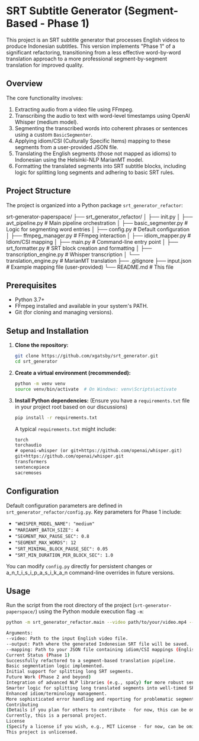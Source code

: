 # SRT Subtitle Generator (Segment-Based - Phase 1)

This project is an SRT subtitle generator that processes English videos to produce Indonesian subtitles. This version implements "Phase 1" of a significant refactoring, transitioning from a less effective word-by-word translation approach to a more professional segment-by-segment translation for improved quality.

## Overview

The core functionality involves:
1.  Extracting audio from a video file using FFmpeg.
2.  Transcribing the audio to text with word-level timestamps using OpenAI Whisper (medium model).
3.  Segmenting the transcribed words into coherent phrases or sentences using a custom `BasicSegmenter`.
4.  Applying idiom/CSI (Culturally Specific Items) mapping to these segments from a user-provided JSON file.
5.  Translating the English segments (those not mapped as idioms) to Indonesian using the Helsinki-NLP MarianMT model.
6.  Formatting the translated segments into SRT subtitle blocks, including logic for splitting long segments and adhering to basic SRT rules.

## Project Structure

The project is organized into a Python package `srt_generator_refactor`:


srt-generator-paperspace/
├── srt_generator_refactor/
│ ├── init.py
│ ├── avt_pipeline.py # Main pipeline orchestration
│ ├── basic_segmenter.py # Logic for segmenting word entries
│ ├── config.py # Default configuration
│ ├── ffmpeg_manager.py # FFmpeg interaction
│ ├── idiom_mapper.py # Idiom/CSI mapping
│ ├── main.py # Command-line entry point
│ ├── srt_formatter.py # SRT block creation and formatting
│ ├── transcription_engine.py # Whisper transcription
│ └── translation_engine.py # MarianMT translation
├── .gitignore
├── input.json # Example mapping file (user-provided)
└── README.md # This file


## Prerequisites

*   Python 3.7+
*   FFmpeg installed and available in your system's PATH.
*   Git (for cloning and managing versions).

## Setup and Installation

1.  **Clone the repository:**
    ```bash
    git clone https://github.com/xgatsby/srt_generator.git
    cd srt_generator
    ```

2.  **Create a virtual environment (recommended):**
    ```bash
    python -m venv venv
    source venv/bin/activate  # On Windows: venv\Scripts\activate
    ```

3.  **Install Python dependencies:**
    (Ensure you have a `requirements.txt` file in your project root based on our discussions)
    ```bash
    pip install -r requirements.txt
    ```
    A typical `requirements.txt` might include:
    ```txt
    torch
    torchaudio
    # openai-whisper (or git+https://github.com/openai/whisper.git)
    git+https://github.com/openai/whisper.git
    transformers
    sentencepiece
    sacremoses
    ```

## Configuration

Default configuration parameters are defined in `srt_generator_refactor/config.py`. Key parameters for Phase 1 include:

*   `"WHISPER_MODEL_NAME": "medium"`
*   `"MARIANMT_BATCH_SIZE": 4`
*   `"SEGMENT_MAX_PAUSE_SEC": 0.8`
*   `"SEGMENT_MAX_WORDS": 12`
*   `"SRT_MINIMAL_BLOCK_PAUSE_SEC": 0.05`
*   `"SRT_MIN_DURATION_PER_BLOCK_SEC": 1.0`

You can modify `config.py` directly for persistent changes or a_n_t_i_s_i_p_a_s_i_k_a_n command-line overrides in future versions.

## Usage

Run the script from the root directory of the project (`srt-generator-paperspace/`) using the Python module execution flag `-m`:

```bash
python -m srt_generator_refactor.main --video path/to/your/video.mp4 --output path/to/your/output.srt --mapping path/to/your/input.json

Arguments:
--video: Path to the input English video file.
--output: Path where the generated Indonesian SRT file will be saved.
--mapping: Path to your JSON file containing idiom/CSI mappings (English phrase -> Indonesian translation).
Current Status (Phase 1)
Successfully refactored to a segment-based translation pipeline.
Basic segmentation logic implemented.
Initial support for splitting long SRT segments.
Future Work (Phase 2 and beyond)
Integration of advanced NLP libraries (e.g., spaCy) for more robust sentence segmentation.
Smarter logic for splitting long translated segments into well-timed SRT blocks, including Characters Per Second (CPS) considerations.
Enhanced idiom/terminology management.
More sophisticated error handling and reporting for problematic segments.
Contributing
(Details if you plan for others to contribute - for now, this can be omitted or a simple statement)
Currently, this is a personal project.
License
(Specify a license if you wish, e.g., MIT License - for now, can be omitted)
This project is unlicensed.